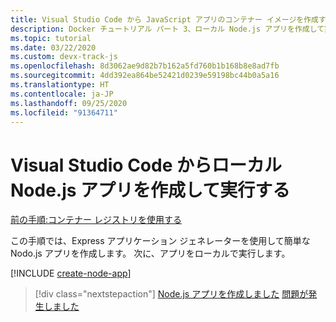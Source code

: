 ```yaml
---
title: Visual Studio Code から JavaScript アプリのコンテナー イメージを作成する
description: Docker チュートリアル パート 3、ローカル Node.js アプリを作成して実行する
ms.topic: tutorial
ms.date: 03/22/2020
ms.custom: devx-track-js
ms.openlocfilehash: 8d3062ae9d82b7b162a5fd760b1b168b8e8ad7fb
ms.sourcegitcommit: 4dd392ea864be52421d0239e59198bc44b0a5a16
ms.translationtype: HT
ms.contentlocale: ja-JP
ms.lasthandoff: 09/25/2020
ms.locfileid: "91364711"
---
```

# <a name="create-and-run-a-local-nodejs-app-from-visual-studio-code"></a>Visual Studio Code からローカル Node.js アプリを作成して実行する

[前の手順:コンテナー レジストリを使用する](tutorial-vscode-docker-node-02.md)

この手順では、Express アプリケーション ジェネレーターを使用して簡単な Nodo.js アプリを作成します。 次に、アプリをローカルで実行します。

[!INCLUDE [create-node-app](includes/create-node-app.md)]

> [!div class="nextstepaction"]
> [Node.js アプリを作成しました](tutorial-vscode-docker-node-04.md) [問題が発生しました](https://www.research.net/r/PWZWZ52?tutorial=node-deployment-azureappservice&step=create-app)
